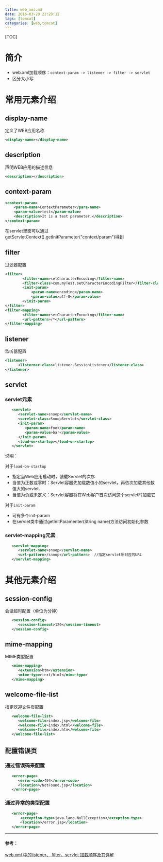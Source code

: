 ```yaml
---
title: web_xml.md
date: 2016-03-20 23:20:12
tags: [tomcat]
categories: [web,tomcat]
---
```


[TOC]

<!--more-->

# 简介

- web.xml加载顺序：`context-param -> listener -> filter -> servlet`
- 区分大小写

# 常用元素介绍

## display-name

定义了WEB应用名称

```xml
<display-name></display-name>
```

## description

声明WEB应用的描述信息

```xml
<description></description>
```

## context-param

```xml
<context-param>
    <param-name>ContextParameter</para-name>
    <param-value>test</param-value>
    <description>It is a test parameter.</description>
</context-param>
```

在servlet里面可以通过getServletContext().getInitParameter("context/param")得到

## filter

过滤器配置

```xml
<filter>
        <filter-name>setCharacterEncoding</filter-name>
        <filter-class>com.myTest.setCharacterEncodingFilter</filter-class>
        <init-param>
            <param-name>encoding</param-name>
            <param-value>utf-8</param-value>
        </init-param>
</filter>
<filter-mapping>
        <filter-name>setCharacterEncoding</filter-name>
        <url-pattern>/*</url-pattern>
</filter-mapping>
```

## listener

监听器配置

```xml
<listener>
      <listerner-class>listener.SessionListener</listener-class>
</listener>
```

## servlet

### servlet元素

```xml
   <servlet>
      <servlet-name>snoop</servlet-name>
      <servlet-class>SnoopServlet</servlet-class>
      <init-param>
         <param-name>foo</param-name>
         <param-value>bar</param-value>
      </init-param>
      <load-on-startup></load-on-startup>
   </servlet>
```

说明：

对于`load-on-startup`

- 指定当Web应用启动时，装载Servlet的次序
- 当值为正数或零时：Servlet容器先加载数值小的servlet，再依次加载其他数值大的servlet.
- 当值为负或未定义：Servlet容器将在Web客户首次访问这个servlet时加载它

对于`init-param `

- 可有多个init-param
- 在servlet类中通过getInitParamenter(String name)方法访问初始化参数

### servlet-mapping元素

```xml
   <servlet-mapping>
      <servlet-name>snoop</servlet-name>
      <url-pattern>/snoop</url-pattern>  //指定servlet所对应的URL
   </servlet-mapping>
```

# 其他元素介绍

## session-config

会话超时配置（单位为分钟）

```xml
   <session-config>
      <session-timeout>120</session-timeout>
   </session-config>
```

## mime-mapping

MIME类型配置

```xml
   <mime-mapping>
      <extension>htm</extension>
      <mime-type>text/html</mime-type>
   </mime-mapping>
```

## welcome-file-list

指定欢迎文件页配置

```xml
   <welcome-file-list>
      <welcome-file>index.jsp</welcome-file>
      <welcome-file>index.html</welcome-file>
      <welcome-file>index.htm</welcome-file>
   </welcome-file-list>
```

## 配置错误页

### 通过错误码来配置

```xml
   <error-page>
      <error-code>404</error-code>
      <location>/NotFound.jsp</location>
   </error-page>
```

### 通过异常的类型配置

```xml
   <error-page>
       <exception-type>java.lang.NullException</exception-type>
       <location>/error.jsp</location>
   </error-page>
```



----
#### 参考：
[web.xml 中的listener、 filter、servlet 加载顺序及其详解](http://www.cnblogs.com/shenliang123/p/3344555.html)